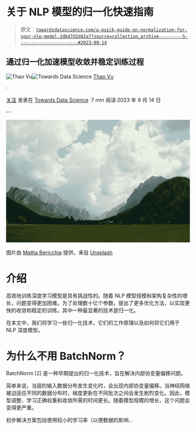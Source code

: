 # 关于 NLP 模型的归一化快速指南

> 原文：[`towardsdatascience.com/a-quick-guide-on-normalization-for-your-nlp-model-2dbd7d2d42a7?source=collection_archive---------5-----------------------#2023-09-14`](https://towardsdatascience.com/a-quick-guide-on-normalization-for-your-nlp-model-2dbd7d2d42a7?source=collection_archive---------5-----------------------#2023-09-14)

## 通过归一化加速模型收敛并稳定训练过程

[](https://medium.com/@vuphuongthao9611?source=post_page-----2dbd7d2d42a7--------------------------------)![Thao Vu](https://medium.com/@vuphuongthao9611?source=post_page-----2dbd7d2d42a7--------------------------------)[](https://towardsdatascience.com/?source=post_page-----2dbd7d2d42a7--------------------------------)![Towards Data Science](https://towardsdatascience.com/?source=post_page-----2dbd7d2d42a7--------------------------------) [Thao Vu](https://medium.com/@vuphuongthao9611?source=post_page-----2dbd7d2d42a7--------------------------------)

·

[关注](https://medium.com/m/signin?actionUrl=https%3A%2F%2Fmedium.com%2F_%2Fsubscribe%2Fuser%2Fa836aac352ca&operation=register&redirect=https%3A%2F%2Ftowardsdatascience.com%2Fa-quick-guide-on-normalization-for-your-nlp-model-2dbd7d2d42a7&user=Thao+Vu&userId=a836aac352ca&source=post_page-a836aac352ca----2dbd7d2d42a7---------------------post_header-----------) 发表在 [Towards Data Science](https://towardsdatascience.com/?source=post_page-----2dbd7d2d42a7--------------------------------) ·7 min 阅读·2023 年 9 月 14 日[](https://medium.com/m/signin?actionUrl=https%3A%2F%2Fmedium.com%2F_%2Fvote%2Ftowards-data-science%2F2dbd7d2d42a7&operation=register&redirect=https%3A%2F%2Ftowardsdatascience.com%2Fa-quick-guide-on-normalization-for-your-nlp-model-2dbd7d2d42a7&user=Thao+Vu&userId=a836aac352ca&source=-----2dbd7d2d42a7---------------------clap_footer-----------)

--

[](https://medium.com/m/signin?actionUrl=https%3A%2F%2Fmedium.com%2F_%2Fbookmark%2Fp%2F2dbd7d2d42a7&operation=register&redirect=https%3A%2F%2Ftowardsdatascience.com%2Fa-quick-guide-on-normalization-for-your-nlp-model-2dbd7d2d42a7&source=-----2dbd7d2d42a7---------------------bookmark_footer-----------)![](img/664add61750b752d6992bc44d3645704.png)

图片由 [Mattia Bericchia](https://unsplash.com/@mattiabericchia?utm_source=medium&utm_medium=referral) 提供，来自 [Unsplash](https://unsplash.com/?utm_source=medium&utm_medium=referral)

# 介绍

高效地训练深度学习模型是具有挑战性的。随着 NLP 模型规模和架构复杂性的增长，问题变得更加困难。为了处理数十亿个参数，提出了更多优化方法，以实现更快的收敛和稳定的训练。其中一种最显著的技术是归一化。

在本文中，我们将学习一些归一化技术，它们的工作原理以及如何将它们用于 NLP 深度模型。

# 为什么不用 BatchNorm？

BatchNorm [2] 是一种早期提出的归一化技术，旨在解决内部协变量偏移问题。

简单来说，当层的输入数据分布发生变化时，会出现内部协变量偏移。当神经网络被迫适应不同的数据分布时，梯度更新在不同批次之间会发生剧烈变化。因此，模型调整、学习正确权重和收敛所需的时间更长。随着模型规模的增长，这个问题会变得更严重。

初步解决方案包括使用较小的学习率（以便数据的影响...
